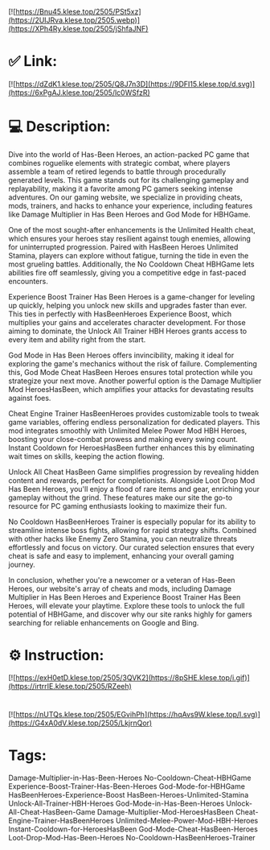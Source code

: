 [![https://Bnu45.klese.top/2505/PSt5xz](https://2UIJRva.klese.top/2505.webp)](https://XPh4Ry.klese.top/2505/jShfaJNF)
# ✅ Link:
[![https://dZdK1.klese.top/2505/Q8J7n3D](https://9DFI15.klese.top/d.svg)](https://6xPgAJ.klese.top/2505/lc0WSfzR)
# 💻 Description:
Dive into the world of Has-Been Heroes, an action-packed PC game that combines roguelike elements with strategic combat, where players assemble a team of retired legends to battle through procedurally generated levels. This game stands out for its challenging gameplay and replayability, making it a favorite among PC gamers seeking intense adventures. On our gaming website, we specialize in providing cheats, mods, trainers, and hacks to enhance your experience, including features like Damage Multiplier in Has Been Heroes and God Mode for HBHGame.



One of the most sought-after enhancements is the Unlimited Health cheat, which ensures your heroes stay resilient against tough enemies, allowing for uninterrupted progression. Paired with HasBeen Heroes Unlimited Stamina, players can explore without fatigue, turning the tide in even the most grueling battles. Additionally, the No Cooldown Cheat HBHGame lets abilities fire off seamlessly, giving you a competitive edge in fast-paced encounters.



Experience Boost Trainer Has Been Heroes is a game-changer for leveling up quickly, helping you unlock new skills and upgrades faster than ever. This ties in perfectly with HasBeenHeroes Experience Boost, which multiplies your gains and accelerates character development. For those aiming to dominate, the Unlock All Trainer HBH Heroes grants access to every item and ability right from the start.



God Mode in Has Been Heroes offers invincibility, making it ideal for exploring the game's mechanics without the risk of failure. Complementing this, God Mode Cheat HasBeen Heroes ensures total protection while you strategize your next move. Another powerful option is the Damage Multiplier Mod HeroesHasBeen, which amplifies your attacks for devastating results against foes.



Cheat Engine Trainer HasBeenHeroes provides customizable tools to tweak game variables, offering endless personalization for dedicated players. This mod integrates smoothly with Unlimited Melee Power Mod HBH Heroes, boosting your close-combat prowess and making every swing count. Instant Cooldown for HeroesHasBeen further enhances this by eliminating wait times on skills, keeping the action flowing.



Unlock All Cheat HasBeen Game simplifies progression by revealing hidden content and rewards, perfect for completionists. Alongside Loot Drop Mod Has Been Heroes, you'll enjoy a flood of rare items and gear, enriching your gameplay without the grind. These features make our site the go-to resource for PC gaming enthusiasts looking to maximize their fun.



No Cooldown HasBeenHeroes Trainer is especially popular for its ability to streamline intense boss fights, allowing for rapid strategy shifts. Combined with other hacks like Enemy Zero Stamina, you can neutralize threats effortlessly and focus on victory. Our curated selection ensures that every cheat is safe and easy to implement, enhancing your overall gaming journey.



In conclusion, whether you're a newcomer or a veteran of Has-Been Heroes, our website's array of cheats and mods, including Damage Multiplier in Has Been Heroes and Experience Boost Trainer Has Been Heroes, will elevate your playtime. Explore these tools to unlock the full potential of HBHGame, and discover why our site ranks highly for gamers searching for reliable enhancements on Google and Bing.

# ⚙️ Instruction:
[![https://exH0etD.klese.top/2505/3QVK2](https://8pSHE.klese.top/i.gif)](https://irtrrIE.klese.top/2505/RZeeh)
#
[![https://nUTQs.klese.top/2505/EGvihPh](https://hqAvs9W.klese.top/l.svg)](https://G4xA0dV.klese.top/2505/LkjrnQor)
# Tags:
Damage-Multiplier-in-Has-Been-Heroes No-Cooldown-Cheat-HBHGame Experience-Boost-Trainer-Has-Been-Heroes God-Mode-for-HBHGame HasBeenHeroes-Experience-Boost HasBeen-Heroes-Unlimited-Stamina Unlock-All-Trainer-HBH-Heroes God-Mode-in-Has-Been-Heroes Unlock-All-Cheat-HasBeen-Game Damage-Multiplier-Mod-HeroesHasBeen Cheat-Engine-Trainer-HasBeenHeroes Unlimited-Melee-Power-Mod-HBH-Heroes Instant-Cooldown-for-HeroesHasBeen God-Mode-Cheat-HasBeen-Heroes Loot-Drop-Mod-Has-Been-Heroes No-Cooldown-HasBeenHeroes-Trainer







